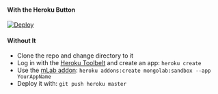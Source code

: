#### With the Heroku Button

[![Deploy](https://www.herokucdn.com/deploy/button.png)](https://heroku.com/deploy?template=https://github.com/Dynatrace/davis-server/tree/davisV2)

#### Without It

* Clone the repo and change directory to it
* Log in with the [Heroku Toolbelt](https://toolbelt.heroku.com/) and create an app: `heroku create`
* Use the [mLab addon](https://elements.heroku.com/addons/mongolab): `heroku addons:create mongolab:sandbox --app YourAppName`
* Deploy it with: `git push heroku master`
